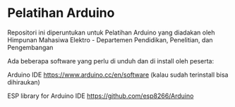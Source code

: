 # Pelatihan Arduino
Repositori ini diperuntukan untuk Pelatihan Arduino yang diadakan oleh Himpunan Mahasiwa Elektro - Departemen Pendidikan, Penelitian, dan Pengembangan

Ada beberapa software yang perlu di unduh dan di install oleh peserta:

Arduino IDE
https://www.arduino.cc/en/software (kalau sudah terinstall bisa dihiraukan)

ESP library for Arduino IDE 
https://github.com/esp8266/Arduino
